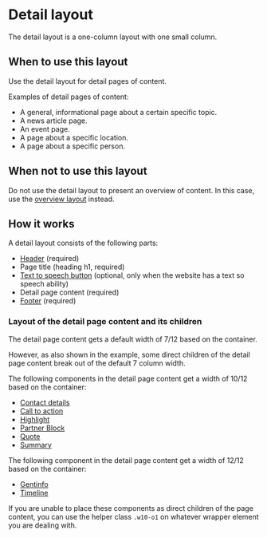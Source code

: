 # Detail layout

The detail layout is a one-column layout with one small column.

## When to use this layout

Use the detail layout for detail pages of content.

Examples of detail pages of content:

* A general, informational page about a certain specific topic.
* A news article page.
* An event page.
* A page about a specific location.
* A page about a specific person.

## When not to use this layout

Do not use the detail layout to present an overview of content. In this case, use the <a href="{{path './overview-layout.html'}}">overview layout</a> instead.

## How it works

A detail layout consists of the following parts:

* <a href="{{path './header.html'}}">Header</a> (required)
* Page title (heading h1, required)
* <a href="{{path './readspeaker-button.html'}}">Text to speech button</a> (optional, only when the website has a text so speech ability)
* Detail page content (required)
* <a href="{{path './footer.html'}}">Footer</a> (required)

### Layout of the detail page content and its children

The detail page content gets a default width of 7/12 based on the container.

However, as also shown in the example, some direct children of the detail page content break out of the default 7 column width.

The following components in the detail page content get a width of 10/12 based on the container:

* <a href="{{path './contact-details.html'}}">Contact details</a>
* <a href="{{path './cta-block.html'}}">Call to action</a>
* <a href="{{path './highlight.html'}}">Highlight</a>
* <a href="{{path './partner-block.html'}}">Partner Block</a>
* <a href="{{path './quote.html'}}">Quote</a>
* <a href="{{path './summary.html'}}">Summary</a>

The following component in the detail page content get a width of 12/12 based on the container:

* <a href="{{path './gentinfo.html'}}">Gentinfo</a>
* <a href="{{path './timeline.html'}}">Timeline</a>
  
If you are unable to place these components as direct children of the page content, you can use the helper class `.w10-o1` on whatever wrapper element you are dealing with.
